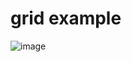 # grid example

![image](https://github.com/user-attachments/assets/3c3eea3d-ef8c-4119-a389-e23e880ff804)
